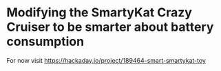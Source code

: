 # Modifying the SmartyKat Crazy Cruiser to be smarter about battery consumption

For now visit https://hackaday.io/project/189464-smart-smartykat-toy
